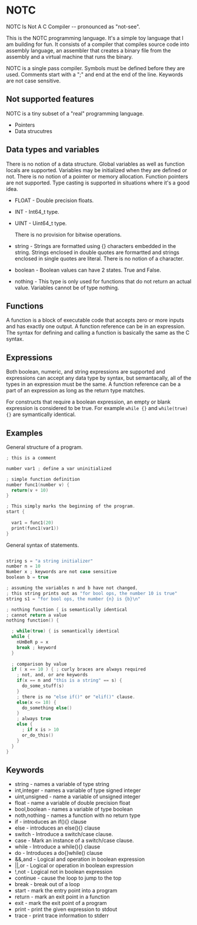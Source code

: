 # NOTC
NOTC Is Not A C Compiler -- pronounced as "not-see".

This is the NOTC programming language. It's a simple toy language that I am building for fun. It consists of a compiler that compiles source code into assembly language, an assembler that creates a binary file from the assembly and a virtual machine that runs the binary. 

NOTC is a single pass compiler. Symbols must be defined before they are used. Comments start with a ";" and end at the end of the line. Keywords are not case sensitive.

## Not supported features
NOTC is a tiny subset of a "real" programming language.
- Pointers
- Data strucutres

## Data types and variables 
There is no notion of a data structure. Global variables as well as function locals are supported. Variables may be initialized when they are defined or not. There is no notion of a pointer or memory allocation. Function pointers are not supported. Type casting is supported in situations where it's a good idea.
- FLOAT - Double precision floats. 

- INT - Int64_t type.

- UINT - Uint64_t type.

  There is no provision for bitwise operations.

- string - Strings are formatted using {} characters embedded in the string. Strings enclosed in double quotes are formartted and strings enclosed in single quotes are literal. There is no notion of a character. 

- boolean - Boolean values can have 2 states. True and False.

- nothing - This type is only used for functions that do not return an actual value. Variables cannot be of type nothing.

## Functions
A function is a block of executable code that accepts zero or more inputs and has exactly one output. A function reference can be in an expression. The syntax for defining and calling a function is basically the same as the C syntax.

## Expressions 
Both boolean, numeric, and string expressions are supported and expressions can accept any data type by syntax, but semantacally, all of the types in an expression must be the same. A function reference can be a part of an expression as long as the return type matches. 

For constructs that require a boolean expression, an empty or blank expression is considered to be true. For example ```while {}``` and ```while(true) {}``` are symantically identical. 

## Examples

General structure of a program.
```C
; this is a comment

number var1 ; define a var uninitialized

; simple function definition
number func1(number v) {
  return(v + 10)
}

; This simply marks the beginning of the program. 
start {
  
  var1 = func1(20)
  print(func1(var1))
}

```

General syntax of statements.

```C

string s = "a string initializer"
number n = 10
Number x ; keywords are not case sensitive
boolean b = true

; assuming the variables n and b have not changed,
; this string prints out as "for bool ops, the number 10 is true"
string s1 = "for bool ops, the number {n} is {b}\n"

; nothing function { is semantically identical
; cannot return a value 
nothing function() {

  ; while(true) { is semantically identical
  while {
    nUmBeR p = x
    break ; keyword
  }
  
  ; comparison by value
  if ( x == 10 ) { ; curly braces are always required
    ; not, and, or are keywords
    if(x == n and "this is a string" == s) {
      do_some_stuff(s)
    }
    ; there is no "else if()" or "elif()" clause. 
    else(x <= 10) {
      do_something else()
    }
    ; always true
    else {
      ; if x is > 10
      or_do_this()
    }
  }
}

```
## Keywords
- string - names a variable of type string
- int,integer - names a variable of type signed integer
- uint,unsigned - name a variable of unsigned integer
- float - name a variable of double precision float
- bool,boolean - names a variable of type boolean
- noth,nothing - names a function with no return type
- if - introduces an if(){} clause
- else - introduces an else(){} clause
- switch - Introduce a switch/case clause.
- case - Mark an instance of a switch/case clause.
- while - Introduce a while(){} clause
- do - Introduces a do{}while() clause
- &&,and - Logical and operation in boolean expression
- ||,or - Logical or operation in boolean expression
- !,not - Logical not in boolean expression
- continue - cause the loop to jump to the top
- break - break out of a loop
- start - mark the entry point into a program
- return - mark an exit point in a function
- exit - mark the exit point of a program
- print - print the given expression to stdout
- trace - print trace information to stderr
